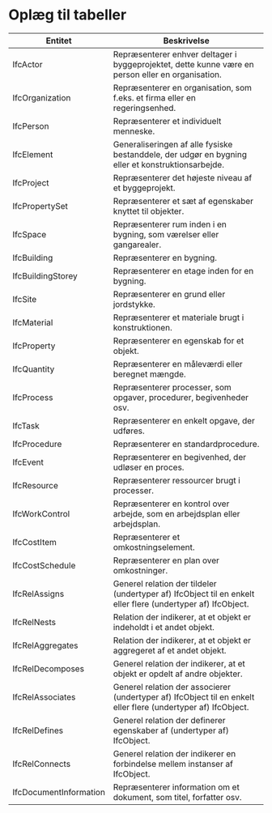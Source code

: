 # Oplæg til tabeller

| Entitet                | Beskrivelse                                                                                                    |
| ---------------------- | -------------------------------------------------------------------------------------------------------------- |
| IfcActor               | Repræsenterer enhver deltager i byggeprojektet, dette kunne være en person eller en organisation.              |
| IfcOrganization        | Repræsenterer en organisation, som f.eks. et firma eller en regeringsenhed.                                    |
| IfcPerson              | Repræsenterer et individuelt menneske.                                                                         |
| IfcElement             | Generaliseringen af alle fysiske bestanddele, der udgør en bygning eller et konstruktionsarbejde.              |
| IfcProject             | Repræsenterer det højeste niveau af et byggeprojekt.                                                           |
| IfcPropertySet         | Repræsenterer et sæt af egenskaber knyttet til objekter.                                                       |
| IfcSpace               | Repræsenterer rum inden i en bygning, som værelser eller gangarealer.                                          |
| IfcBuilding            | Repræsenterer en bygning.                                                                                      |
| IfcBuildingStorey      | Repræsenterer en etage inden for en bygning.                                                                   |
| IfcSite                | Repræsenterer en grund eller jordstykke.                                                                       |
| IfcMaterial            | Repræsenterer et materiale brugt i konstruktionen.                                                             |
| IfcProperty            | Repræsenterer en egenskab for et objekt.                                                                       |
| IfcQuantity            | Repræsenterer en måleværdi eller beregnet mængde.                                                              |
| IfcProcess             | Repræsenterer processer, som opgaver, procedurer, begivenheder osv.                                            |
| IfcTask                | Repræsenterer en enkelt opgave, der udføres.                                                                   |
| IfcProcedure           | Repræsenterer en standardprocedure.                                                                            |
| IfcEvent               | Repræsenterer en begivenhed, der udløser en proces.                                                            |
| IfcResource            | Repræsenterer ressourcer brugt i processer.                                                                    |
| IfcWorkControl         | Repræsenterer en kontrol over arbejde, som en arbejdsplan eller arbejdsplan.                                   |
| IfcCostItem            | Repræsenterer et omkostningselement.                                                                           |
| IfcCostSchedule        | Repræsenterer en plan over omkostninger.                                                                       |
| IfcRelAssigns          | Generel relation der tildeler (undertyper af) IfcObject til en enkelt eller flere (undertyper af) IfcObject.   |
| IfcRelNests            | Relation der indikerer, at et objekt er indeholdt i et andet objekt.                                           |
| IfcRelAggregates       | Relation der indikerer, at et objekt er aggregeret af et andet objekt.                                         |
| IfcRelDecomposes       | Generel relation der indikerer, at et objekt er opdelt af andre objekter.                                      |
| IfcRelAssociates       | Generel relation der associerer (undertyper af) IfcObject til en enkelt eller flere (undertyper af) IfcObject. |
| IfcRelDefines          | Generel relation der definerer egenskaber af (undertyper af) IfcObject.                                        |
| IfcRelConnects         | Generel relation der indikerer en forbindelse mellem instanser af IfcObject.                                   |
| IfcDocumentInformation | Repræsenterer information om et dokument, som titel, forfatter osv.                                            |
